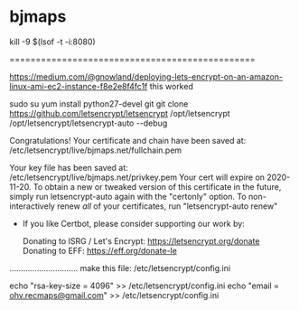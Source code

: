 # bjmaps


kill -9 $(lsof -t -i:8080)






===============================================












https://medium.com/@gnowland/deploying-lets-encrypt-on-an-amazon-linux-ami-ec2-instance-f8e2e8f4fc1f
this worked


sudo su
yum install python27-devel git
git clone https://github.com/letsencrypt/letsencrypt /opt/letsencrypt
/opt/letsencrypt/letsencrypt-auto --debug




Congratulations! Your certificate and chain have been saved at:
   /etc/letsencrypt/live/bjmaps.net/fullchain.pem

   Your key file has been saved at:
   /etc/letsencrypt/live/bjmaps.net/privkey.pem
   Your cert will expire on 2020-11-20. To obtain a new or tweaked
   version of this certificate in the future, simply run
   letsencrypt-auto again with the "certonly" option. To
   non-interactively renew *all* of your certificates, run
   "letsencrypt-auto renew"
 - If you like Certbot, please consider supporting our work by:

   Donating to ISRG / Let's Encrypt:   https://letsencrypt.org/donate
   Donating to EFF:                    https://eff.org/donate-le


..............................
make this file:
/etc/letsencrypt/config.ini

echo "rsa-key-size = 4096" >> /etc/letsencrypt/config.ini
echo "email = ohv.recmaps@gmail.com" >> /etc/letsencrypt/config.ini

